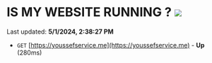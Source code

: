 # IS MY WEBSITE RUNNING ? [![](https://img.shields.io/static/v1?label=Sponsor&message=%E2%9D%A4&logo=GitHub&color=%23fe8e86)](https://github.com/sponsors/<username>)

Last updated: **5/1/2024, 2:38:27 PM**

- `GET` [https://youssefservice.me](https://youssefservice.me) - **Up** (280ms)
